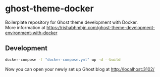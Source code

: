 # ghost-theme-docker
Boilerplate repository for Ghost theme development with Docker.  
More information at <https://rishabhmhjn.com/ghost-theme-development-environment-with-docker>

## Development

```bash
docker-compose -f "docker-compose.yml" up -d --build
```

Now you can open your newly set up Ghost blog at <http://localhost:3102/>
